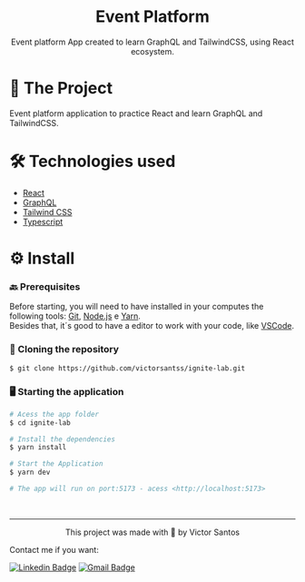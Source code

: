 <h1 align="center">Event Platform</h1>

<p align="center">Event platform App created to learn GraphQL and TailwindCSS, using React ecosystem.</p>

<h1 align="left">🎯 The Project </h1>

<p> Event platform application to practice React and learn GraphQL and TailwindCSS.</p>

<h1 align="left">🛠️ Technologies used </h1>

- [React](https://reactjs.org/)
- [GraphQL](https://graphql.org/)
- [Tailwind CSS](https://tailwindcss.com/)
- [Typescript](https://www.typescriptlang.org/)

<h1 align="left">⚙️ Install </h1>

### 🔙 Prerequisites

Before starting, you will need to have installed in your computes the following tools:
[Git](https://git-scm.com), [Node.js](https://nodejs.org/en/) e [Yarn](https://yarnpkg.com/). </br>
Besides that, it´s good to have a editor to work with your code, like [VSCode](https://code.visualstudio.com/).

### 🔽 Cloning the repository
```bash
$ git clone https://github.com/victorsantss/ignite-lab.git
```

### 🖥️ Starting the application

```bash
# Acess the app folder
$ cd ignite-lab

# Install the dependencies
$ yarn install

# Start the Application
$ yarn dev

# The app will run on port:5173 - acess <http://localhost:5173>
```
<br />

<hr />

<p align="center">This project was made with 💙 by Victor Santos</p>

Contact me if you want: 

[![Linkedin Badge](https://img.shields.io/badge/-Victor%20Santos-blue?style=flat-square&logo=Linkedin&logoColor=white&link=https://www.linkedin.com/in/victor-santss/)](https://www.linkedin.com/in/victor-santss/)
[![Gmail Badge](https://img.shields.io/badge/-victords895@gmail.com-D14836?style=flat-square&logo=Gmail&logoColor=white&link=mailto:victords895@gmail.com)](mailto:victords895@gmail.com)
